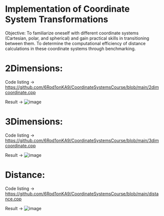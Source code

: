 # Implementation of Coordinate System Transformations 

Objective: To familiarize oneself with different coordinate systems (Cartesian, polar, and spherical) and gain practical skills in transitioning between them. To determine the computational efficiency of distance calculations in these coordinate systems through benchmarking.

# 2Dimensions:

Code listing -> https://github.com/6Rod1onKA9/CoordinateSystemsCourse/blob/main/2dimcoordinate.cpp

Result -> ![image](https://github.com/user-attachments/assets/26f842f6-62f3-4393-9213-c7e3079bc27e)

# 3Dimensions:

Code listing -> https://github.com/6Rod1onKA9/CoordinateSystemsCourse/blob/main/3dimcoordinate.cpp

Result -> ![image](https://github.com/user-attachments/assets/675e14d9-cd43-4b88-96f4-3b7bc61b0870)

# Distance:

Code listing -> https://github.com/6Rod1onKA9/CoordinateSystemsCourse/blob/main/distance.cpp

Result -> ![image](https://github.com/user-attachments/assets/f0a2609d-ac2a-46a4-b66b-5419e93e3091)
